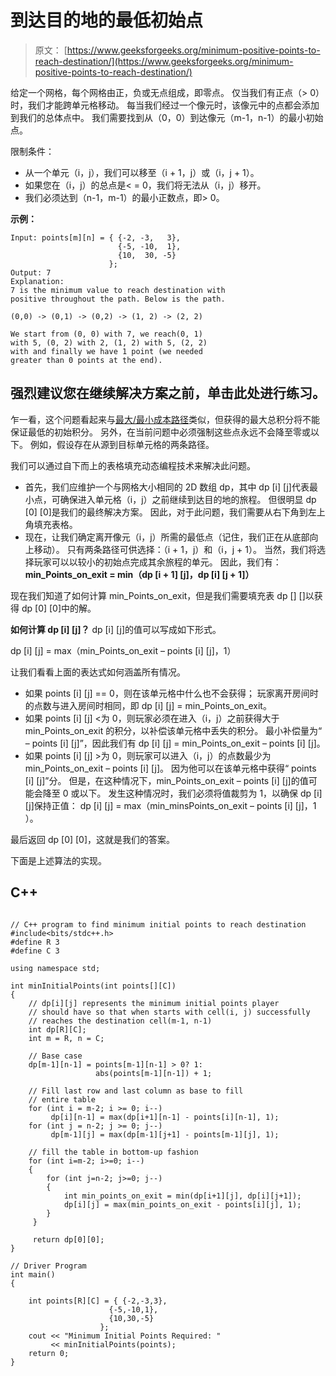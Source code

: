 # 到达目的地的最低初始点

> 原文： [https://www.geeksforgeeks.org/minimum-positive-points-to-reach-destination/](https://www.geeksforgeeks.org/minimum-positive-points-to-reach-destination/)

给定一个网格，每个网格由正，负或无点组成，即零点。 仅当我们有正点（> 0）时，我们才能跨单元格移动。 每当我们经过一个像元时，该像元中的点都会添加到我们的总体点中。 我们需要找到从（0，0）到达像元（m-1，n-1）的最小初始点。

限制条件：

*   从一个单元（i，j），我们可以移至（i + 1，j）或（i，j + 1）。
*   如果您在（i，j）的总点是< = 0，我们将无法从（i，j）移开。
*   我们必须达到（n-1，m-1）的最小正数点，即> 0。

**示例：**

```
Input: points[m][n] = { {-2, -3,   3}, 
                        {-5, -10,  1}, 
                        {10,  30, -5} 
                      };
Output: 7
Explanation: 
7 is the minimum value to reach destination with 
positive throughout the path. Below is the path.

(0,0) -> (0,1) -> (0,2) -> (1, 2) -> (2, 2)

We start from (0, 0) with 7, we reach(0, 1) 
with 5, (0, 2) with 2, (1, 2) with 5, (2, 2)
with and finally we have 1 point (we needed 
greater than 0 points at the end). 
```

[](https://practice.geeksforgeeks.org/problem-page.php?pid=91)

## 强烈建议您在继续解决方案之前，单击此处进行练习。

乍一看，这个问题看起来与[最大/最小成本路径](https://www.geeksforgeeks.org/dynamic-programming-set-6-min-cost-path/)类似，但获得的最大总积分将不能保证最低的初始积分。 另外，在当前问题中必须强制这些点永远不会降至零或以下。 例如，假设存在从源到目标单元格的两条路径。

我们可以通过自下而上的表格填充动态编程技术来解决此问题。

*   首先，我们应维护一个与网格大小相同的 2D 数组 dp，其中 dp [i] [j]代表最小点，可确保进入单元格（i，j）之前继续到达目的地的旅程。 但很明显 dp [0] [0]是我们的最终解决方案。 因此，对于此问题，我们需要从右下角到左上角填充表格。
*   现在，让我们确定离开像元（i，j）所需的最低点（记住，我们正在从底部向上移动）。 只有两条路径可供选择：（i + 1，j）和（i，j + 1）。 当然，我们将选择玩家可以以较小的初始点完成其余旅程的单元。 因此，我们有： **min_Points_on_exit = min（dp [i + 1] [j]，dp [i] [j + 1]）**

现在我们知道了如何计算 min_Points_on_exit，但是我们需要填充表 dp [] []以获得 dp [0] [0]中的解。

**如何计算 dp [i] [j]？**
dp [i] [j]的值可以写成如下形式。

dp [i] [j] = max（min_Points_on_exit – points [i] [j]，1）

让我们看看上面的表达式如何涵盖所有情况。

*   如果 points [i] [j] == 0，则在该单元格中什么也不会获得； 玩家离开房间时的点数与进入房间时相同，即 dp [i] [j] = min_Points_on_exit。
*   如果 points [i] [j] <为 0，则玩家必须在进入（i，j）之前获得大于 min_Points_on_exit 的积分，以补偿该单元格中丢失的积分。 最小补偿量为“ – points [i] [j]”，因此我们有 dp [i] [j] = min_Points_on_exit – points [i] [j]。
*   如果 points [i] [j] >为 0，则玩家可以进入（i，j）的点数最少为 min_Points_on_exit – points [i] [j]。 因为他可以在该单元格中获得“ points [i] [j]”分。 但是，在这种情况下，min_Points_on_exit – points [i] [j]的值可能会降至 0 或以下。 发生这种情况时，我们必须将值裁剪为 1，以确保 dp [i] [j]保持正值：
    dp [i] [j] = max（min_minsPoints_on_exit – points [i] [j]，1 ）。

最后返回 dp [0] [0]，这就是我们的答案。

下面是上述算法的实现。

## C++ 

```

// C++ program to find minimum initial points to reach destination 
#include<bits/stdc++.h> 
#define R 3 
#define C 3 

using namespace std; 

int minInitialPoints(int points[][C]) 
{ 
    // dp[i][j] represents the minimum initial points player 
    // should have so that when starts with cell(i, j) successfully 
    // reaches the destination cell(m-1, n-1) 
    int dp[R][C]; 
    int m = R, n = C; 

    // Base case 
    dp[m-1][n-1] = points[m-1][n-1] > 0? 1: 
                   abs(points[m-1][n-1]) + 1; 

    // Fill last row and last column as base to fill 
    // entire table 
    for (int i = m-2; i >= 0; i--) 
         dp[i][n-1] = max(dp[i+1][n-1] - points[i][n-1], 1); 
    for (int j = n-2; j >= 0; j--) 
         dp[m-1][j] = max(dp[m-1][j+1] - points[m-1][j], 1); 

    // fill the table in bottom-up fashion 
    for (int i=m-2; i>=0; i--) 
    { 
        for (int j=n-2; j>=0; j--) 
        { 
            int min_points_on_exit = min(dp[i+1][j], dp[i][j+1]); 
            dp[i][j] = max(min_points_on_exit - points[i][j], 1); 
        } 
     } 

     return dp[0][0]; 
} 

// Driver Program 
int main() 
{ 

    int points[R][C] = { {-2,-3,3}, 
                      {-5,-10,1}, 
                      {10,30,-5} 
                    }; 
    cout << "Minimum Initial Points Required: "
         << minInitialPoints(points); 
    return 0; 
} 

```